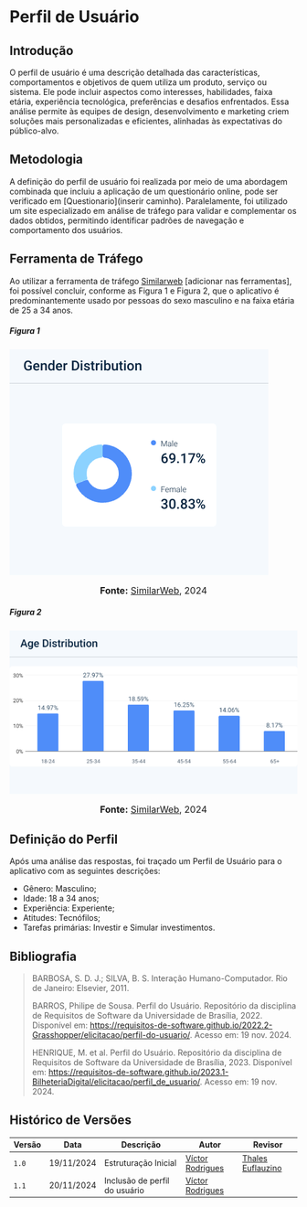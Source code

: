 # Perfil de Usuário

## Introdução

O perfil de usuário é uma descrição detalhada das características, comportamentos e objetivos de quem utiliza um produto, serviço ou sistema. Ele pode incluir aspectos como interesses, habilidades, faixa etária, experiência tecnológica, preferências e desafios enfrentados. Essa análise permite às equipes de design, desenvolvimento e marketing criem soluções mais personalizadas e eficientes, alinhadas às expectativas do público-alvo.

## Metodologia

A definição do perfil de usuário foi realizada por meio de uma abordagem combinada que incluiu a aplicação de um questionário online, pode ser verificado em [Questionario](inserir caminho). Paralelamente, foi utilizado um site especializado em análise de tráfego para validar e complementar os dados obtidos, permitindo identificar padrões de navegação e comportamento dos usuários.

## Ferramenta de Tráfego

Ao utilizar a ferramenta de tráfego [Similarweb](https://pro.similarweb.com/) [adicionar nas ferramentas], foi possível concluir, conforme as Figura 1 e Figura 2, que o aplicativo é predominantemente usado por pessoas do sexo masculino e na faixa etária de 25 a 34 anos.

##### Figura 1

![distribuição de genero](../../assets/gender-distribution-(tesourodireto).png)

<div>
<font size="3"><p style="text-align: center"><b>Fonte:</b> <a href="https://pro.similarweb.com/">SimilarWeb</a>, 2024</font></p>
</div>


##### Figura 2

![distribuição de idade](../../assets/age-distribution-(tesourodireto).png)

<div>
<font size="3"><p style="text-align: center"><b>Fonte:</b> <a href="https://pro.similarweb.com/">SimilarWeb</a>, 2024</font></p>
</div>

## Definição do Perfil

Após uma análise das respostas, foi traçado um Perfil de Usuário para o aplicativo com as seguintes descrições:

- Gênero: Masculino;
- Idade: 18 a 34 anos;
- Experiência: Experiente;
- Atitudes: Tecnófilos;
- Tarefas primárias: Investir e Simular investimentos.

## Bibliografia

> BARBOSA, S. D. J.; SILVA, B. S. Interação Humano-Computador. Rio de Janeiro: Elsevier, 2011.
>
> BARROS, Philipe de Sousa. Perfil do Usuário. Repositório da disciplina de Requisitos de Software da Universidade de Brasília, 2022. Disponível em: https://requisitos-de-software.github.io/2022.2-Grasshopper/elicitacao/perfil-do-usuario/. Acesso em: 19 nov. 2024.
> 
> HENRIQUE, M. et al. Perfil do Usuário. Repositório da disciplina de Requisitos de Software da Universidade de Brasília, 2023. Disponível em: https://requisitos-de-software.github.io/2023.1-BilheteriaDigital/elicitacao/perfil_de_usuario/. Acesso em: 19 nov. 2024.

## Histórico de Versões

| Versão | Data       | Descrição | Autor     |       Revisor         |
| ------ | ---------- | --------- | --------- | --------------------- |
| `1.0` | 19/11/2024  | Estruturação Inicial | [Víctor Rodrigues](https://github.com/ViictorHugoo) | [Thales Euflauzino](https://github.com/thaleseuflauzino) |
| `1.1` | 20/11/2024  | Inclusão de perfil do usuário | [Víctor Rodrigues](https://github.com/ViictorHugoo) |  |
